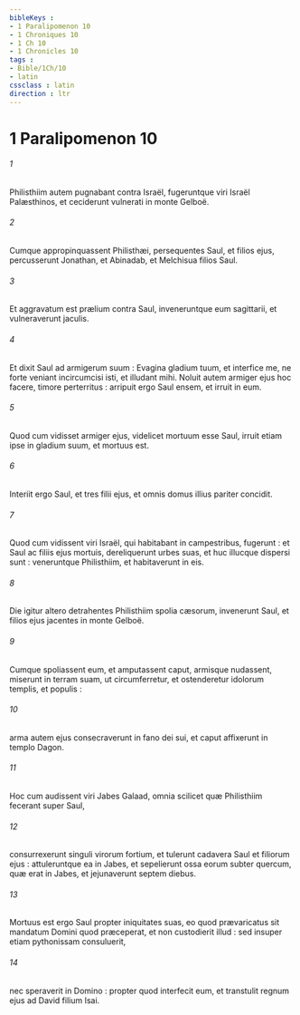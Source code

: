 ```yaml
---
bibleKeys : 
- 1 Paralipomenon 10
- 1 Chroniques 10
- 1 Ch 10
- 1 Chronicles 10
tags : 
- Bible/1Ch/10
- latin
cssclass : latin
direction : ltr
---
```


# 1 Paralipomenon 10

###### 1
Philisthiim autem pugnabant contra Israël, fugeruntque viri Israël Palæsthinos, et ceciderunt vulnerati in monte Gelboë.
###### 2
Cumque appropinquassent Philisthæi, persequentes Saul, et filios ejus, percusserunt Jonathan, et Abinadab, et Melchisua filios Saul.
###### 3
Et aggravatum est prælium contra Saul, inveneruntque eum sagittarii, et vulneraverunt jaculis.
###### 4
Et dixit Saul ad armigerum suum : Evagina gladium tuum, et interfice me, ne forte veniant incircumcisi isti, et illudant mihi. Noluit autem armiger ejus hoc facere, timore perterritus : arripuit ergo Saul ensem, et irruit in eum.
###### 5
Quod cum vidisset armiger ejus, videlicet mortuum esse Saul, irruit etiam ipse in gladium suum, et mortuus est.
###### 6
Interiit ergo Saul, et tres filii ejus, et omnis domus illius pariter concidit.
###### 7
Quod cum vidissent viri Israël, qui habitabant in campestribus, fugerunt : et Saul ac filiis ejus mortuis, dereliquerunt urbes suas, et huc illucque dispersi sunt : veneruntque Philisthiim, et habitaverunt in eis.
###### 8
Die igitur altero detrahentes Philisthiim spolia cæsorum, invenerunt Saul, et filios ejus jacentes in monte Gelboë.
###### 9
Cumque spoliassent eum, et amputassent caput, armisque nudassent, miserunt in terram suam, ut circumferretur, et ostenderetur idolorum templis, et populis :
###### 10
arma autem ejus consecraverunt in fano dei sui, et caput affixerunt in templo Dagon.
###### 11
Hoc cum audissent viri Jabes Galaad, omnia scilicet quæ Philisthiim fecerant super Saul,
###### 12
consurrexerunt singuli virorum fortium, et tulerunt cadavera Saul et filiorum ejus : attuleruntque ea in Jabes, et sepelierunt ossa eorum subter quercum, quæ erat in Jabes, et jejunaverunt septem diebus.
###### 13
Mortuus est ergo Saul propter iniquitates suas, eo quod prævaricatus sit mandatum Domini quod præceperat, et non custodierit illud : sed insuper etiam pythonissam consuluerit,
###### 14
nec speraverit in Domino : propter quod interfecit eum, et transtulit regnum ejus ad David filium Isai.
